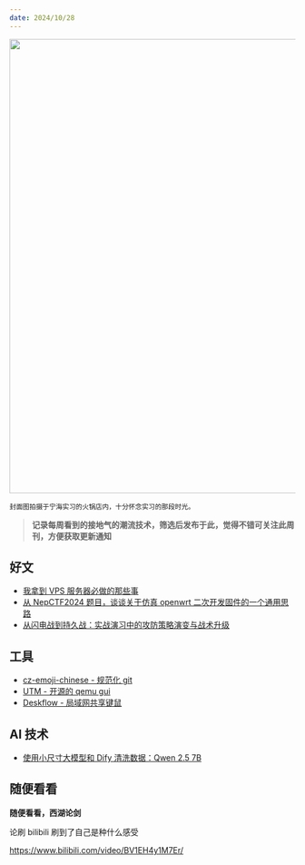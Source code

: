```yaml
---
date: 2024/10/28
---
```


<img src="https://gw.alipayobjects.com/zos/k/sf/197.jpg" width="800" />

<small>封面图拍摄于宁海实习的火锅店内，十分怀念实习的那段时光。</small>

> **记录每周看到的接地气的潮流技术，筛选后发布于此，觉得不错可关注此周刊，方便获取更新通知**

## 好文

- [我拿到 VPS 服务器必做的那些事](https://linux.do/t/topic/160305)
- [从 NepCTF2024 题目，谈谈关于仿真 openwrt 二次开发固件的一个通用思路](https://bbs.kanxue.com/thread-284126.htm)
- [从闪电战到持久战：实战演习中的攻防策略演变与战术升级](https://forum.butian.net/share/3864)

## 工具

- [cz-emoji-chinese - 规范化 git](https://github.com/tw93/cz-emoji-chinese)
- [UTM - 开源的 qemu gui](https://github.com/utmapp/UTM)
- [Deskflow - 局域网共享键鼠](https://github.com/deskflow/deskflow)

## AI 技术

- [使用小尺寸大模型和 Dify 清洗数据：Qwen 2.5 7B](https://mp.weixin.qq.com/s/LO-ybiqCBU8PFteV7E7ssw)

## 随便看看

**随便看看，西湖论剑**

论刷 bilibili 刷到了自己是种什么感受

https://www.bilibili.com/video/BV1EH4y1M7Er/
